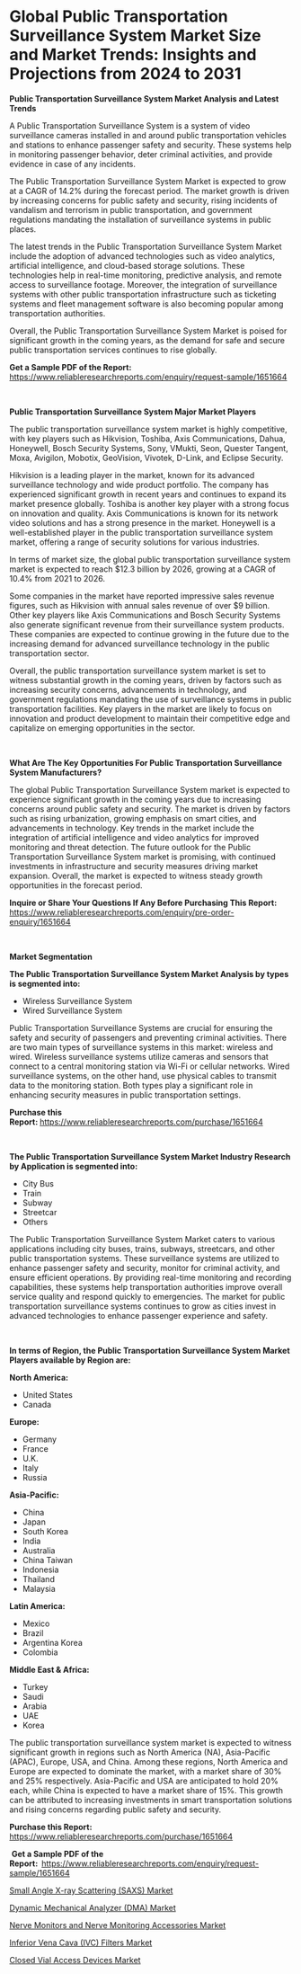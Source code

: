<p><h1>Global Public Transportation Surveillance System Market Size and Market Trends: Insights and Projections from 2024 to 2031</h1></p><p><strong>Public Transportation Surveillance System Market Analysis and Latest Trends</strong></p>
<p><p>A Public Transportation Surveillance System is a system of video surveillance cameras installed in and around public transportation vehicles and stations to enhance passenger safety and security. These systems help in monitoring passenger behavior, deter criminal activities, and provide evidence in case of any incidents.</p><p>The Public Transportation Surveillance System Market is expected to grow at a CAGR of 14.2% during the forecast period. The market growth is driven by increasing concerns for public safety and security, rising incidents of vandalism and terrorism in public transportation, and government regulations mandating the installation of surveillance systems in public places.</p><p>The latest trends in the Public Transportation Surveillance System Market include the adoption of advanced technologies such as video analytics, artificial intelligence, and cloud-based storage solutions. These technologies help in real-time monitoring, predictive analysis, and remote access to surveillance footage. Moreover, the integration of surveillance systems with other public transportation infrastructure such as ticketing systems and fleet management software is also becoming popular among transportation authorities.</p><p>Overall, the Public Transportation Surveillance System Market is poised for significant growth in the coming years, as the demand for safe and secure public transportation services continues to rise globally.</p></p>
<p><strong>Get a Sample PDF of the Report:&nbsp;</strong> <a href="https://www.reliableresearchreports.com/enquiry/request-sample/1651664">https://www.reliableresearchreports.com/enquiry/request-sample/1651664</a></p>
<p>&nbsp;</p>
<p><strong>Public Transportation Surveillance System Major Market Players</strong></p>
<p><p>The public transportation surveillance system market is highly competitive, with key players such as Hikvision, Toshiba, Axis Communications, Dahua, Honeywell, Bosch Security Systems, Sony, VMukti, Seon, Quester Tangent, Moxa, Avigilon, Mobotix, GeoVision, Vivotek, D-Link, and Eclipse Security. </p><p>Hikvision is a leading player in the market, known for its advanced surveillance technology and wide product portfolio. The company has experienced significant growth in recent years and continues to expand its market presence globally. Toshiba is another key player with a strong focus on innovation and quality. Axis Communications is known for its network video solutions and has a strong presence in the market. Honeywell is a well-established player in the public transportation surveillance system market, offering a range of security solutions for various industries. </p><p>In terms of market size, the global public transportation surveillance system market is expected to reach $12.3 billion by 2026, growing at a CAGR of 10.4% from 2021 to 2026. </p><p>Some companies in the market have reported impressive sales revenue figures, such as Hikvision with annual sales revenue of over $9 billion. Other key players like Axis Communications and Bosch Security Systems also generate significant revenue from their surveillance system products. These companies are expected to continue growing in the future due to the increasing demand for advanced surveillance technology in the public transportation sector. </p><p>Overall, the public transportation surveillance system market is set to witness substantial growth in the coming years, driven by factors such as increasing security concerns, advancements in technology, and government regulations mandating the use of surveillance systems in public transportation facilities. Key players in the market are likely to focus on innovation and product development to maintain their competitive edge and capitalize on emerging opportunities in the sector.</p></p>
<p>&nbsp;</p>
<p><strong>What Are The Key Opportunities For Public Transportation Surveillance System Manufacturers?</strong></p>
<p><p>The global Public Transportation Surveillance System market is expected to experience significant growth in the coming years due to increasing concerns around public safety and security. The market is driven by factors such as rising urbanization, growing emphasis on smart cities, and advancements in technology. Key trends in the market include the integration of artificial intelligence and video analytics for improved monitoring and threat detection. The future outlook for the Public Transportation Surveillance System market is promising, with continued investments in infrastructure and security measures driving market expansion. Overall, the market is expected to witness steady growth opportunities in the forecast period.</p></p>
<p><strong>Inquire or Share Your Questions If Any Before Purchasing This Report:</strong> <a href="https://www.reliableresearchreports.com/enquiry/pre-order-enquiry/1651664">https://www.reliableresearchreports.com/enquiry/pre-order-enquiry/1651664</a></p>
<p>&nbsp;</p>
<p><strong>Market Segmentation</strong></p>
<p><strong>The Public Transportation Surveillance System Market Analysis by types is segmented into:</strong></p>
<p><ul><li>Wireless Surveillance System</li><li>Wired Surveillance System</li></ul></p>
<p><p>Public Transportation Surveillance Systems are crucial for ensuring the safety and security of passengers and preventing criminal activities. There are two main types of surveillance systems in this market: wireless and wired. Wireless surveillance systems utilize cameras and sensors that connect to a central monitoring station via Wi-Fi or cellular networks. Wired surveillance systems, on the other hand, use physical cables to transmit data to the monitoring station. Both types play a significant role in enhancing security measures in public transportation settings.</p></p>
<p><strong>Purchase this Report:&nbsp;</strong><a href="https://www.reliableresearchreports.com/purchase/1651664">https://www.reliableresearchreports.com/purchase/1651664</a></p>
<p>&nbsp;</p>
<p><strong>The Public Transportation Surveillance System Market Industry Research by Application is segmented into:</strong></p>
<p><ul><li>City Bus</li><li>Train</li><li>Subway</li><li>Streetcar</li><li>Others</li></ul></p>
<p><p>The Public Transportation Surveillance System Market caters to various applications including city buses, trains, subways, streetcars, and other public transportation systems. These surveillance systems are utilized to enhance passenger safety and security, monitor for criminal activity, and ensure efficient operations. By providing real-time monitoring and recording capabilities, these systems help transportation authorities improve overall service quality and respond quickly to emergencies. The market for public transportation surveillance systems continues to grow as cities invest in advanced technologies to enhance passenger experience and safety.</p></p>
<p>&nbsp;</p>
<p><strong>In terms of Region, the Public Transportation Surveillance System Market Players available by Region are:</strong></p>
<p>
    <p> <strong> North America: </strong>
        <ul>
            <li>United States</li>
            <li>Canada</li>
        </ul>
        </p> 
    <p> <strong> Europe: </strong>
        <ul>
            <li>Germany</li>
            <li>France</li>
            <li>U.K.</li>
            <li>Italy</li>
            <li>Russia</li>
        </ul>
        </p> 
    <p> <strong> Asia-Pacific: </strong>
        <ul>
            <li>China</li>
            <li>Japan</li>
            <li>South Korea</li>
            <li>India</li>
            <li>Australia</li>
            <li>China Taiwan</li>
            <li>Indonesia</li>
            <li>Thailand</li>
            <li>Malaysia</li>
        </ul>
        </p> 
    <p> <strong> Latin America: </strong>
        <ul>
            <li>Mexico</li>
            <li>Brazil</li>
            <li>Argentina Korea</li>
            <li>Colombia</li>
        </ul>
        </p> 
    <p> <strong> Middle East & Africa: </strong>
        <ul>
            <li>Turkey</li>
            <li>Saudi</li>
            <li>Arabia</li>
            <li>UAE</li>
            <li>Korea</li>
        </ul>
    </p>
    </p>
<p><p>The public transportation surveillance system market is expected to witness significant growth in regions such as North America (NA), Asia-Pacific (APAC), Europe, USA, and China. Among these regions, North America and Europe are expected to dominate the market, with a market share of 30% and 25% respectively. Asia-Pacific and USA are anticipated to hold 20% each, while China is expected to have a market share of 15%. This growth can be attributed to increasing investments in smart transportation solutions and rising concerns regarding public safety and security.</p></p>
<p><strong>Purchase this Report: </strong><a href="https://www.reliableresearchreports.com/purchase/1651664">https://www.reliableresearchreports.com/purchase/1651664</a></p>
<p>&nbsp;<strong>Get a Sample PDF of the Report:&nbsp;&nbsp;</strong><a href="https://www.reliableresearchreports.com/enquiry/request-sample/1651664">https://www.reliableresearchreports.com/enquiry/request-sample/1651664</a></p>
<p><strong></strong></p>
<p><p><a href="https://medium.com/p/fb7c03bf39af/edit">Small Angle X-ray Scattering (SAXS) Market</a></p><p><a href="https://medium.com/p/15bb14bc1b15/edit">Dynamic Mechanical Analyzer (DMA) Market</a></p><p><a href="https://medium.com/p/3bcc0cb4f6c6/edit">Nerve Monitors and Nerve Monitoring Accessories Market</a></p><p><a href="https://medium.com/p/8fb24545fc94/edit">Inferior Vena Cava (IVC) Filters Market</a></p><p><a href="https://medium.com/p/6bbe4516a003/edit">Closed Vial Access Devices Market</a></p></p>